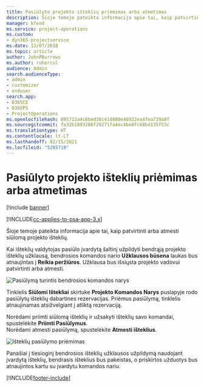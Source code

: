 ```yaml
---
title: Pasiūlyto projekto išteklių priėmimas arba atmetimas
description: Šioje temoje pateikta informacija apie tai, kaip patvirtinti arba atmesti siūlomą projekto išteklių.
manager: kfend
ms.service: project-operations
ms.custom:
- dyn365-projectservice
ms.date: 12/07/2018
ms.topic: article
author: JohnPBurrows
ms.author: ruhercul
audience: Admin
search.audienceType:
- admin
- customizer
- enduser
search.app:
- D365CE
- D365PS
- ProjectOperations
ms.openlocfilehash: 895712a4c6bed38c41d880e46922ea4fea739a8f
ms.sourcegitcommit: fa32b1893286f20271fa4ec4be8fc68bd135f53c
ms.translationtype: HT
ms.contentlocale: lt-LT
ms.lasthandoff: 02/15/2021
ms.locfileid: "5285718"
---
```

# <a name="accept-or-reject-a-proposed-project-resource"></a>Pasiūlyto projekto išteklių priėmimas arba atmetimas

[!include [banner](../includes/psa-now-project-operations.md)]

[!INCLUDE[cc-applies-to-psa-app-3.x](../includes/cc-applies-to-psa-app-3x.md)]

Šioje temoje pateikta informacija apie tai, kaip patvirtinti arba atmesti siūlomą projekto išteklių.

Kai išteklių valdytojas pasiūlo įvardytą šaltinį užpildyti bendrąją projekto išteklių užklausą, bendrosios komandos nario **Užklausos būsena** laukas bus atnaujintas į **Reikia peržiūros**. Užklausa bus išsiųsta projekto vadovui patvirtinti arba atmesti.

![Pasiūlymą turintis bendrosios komandos narys](media/RM-how-to-19.png)

Tinklelis **Siūlomi Ištekliai** skirtuke **Projekto Komandos Narys** puslapyje rodo pasiūlytų išteklių dabartines rezervacijas. Priėmus pasiūlymą, tinklelis atnaujinamas atsižvelgiant į atliktą rezervaciją. 

Norėdami priimti siūlomą išteklių ir užsakyti išteklių savo komandai, spustelėkite **Priimti Pasiūlymus**.  
Norėdami atmesti pasiūlymą, spustelėkite **Atmesti išteklius**.

![Išteklių pasiūlymo priėmimas](media/RM-how-to-20.png) 

Panašiai į tiesioginį bendrosios išteklių užklausos užpildymą naudojant įvardytą išteklių, bendrasis išteklius bus pakeistas, o priskirtos užduotys bus atnaujintos kartu su įvardytu komandos nariu.


[!INCLUDE[footer-include](../includes/footer-banner.md)]